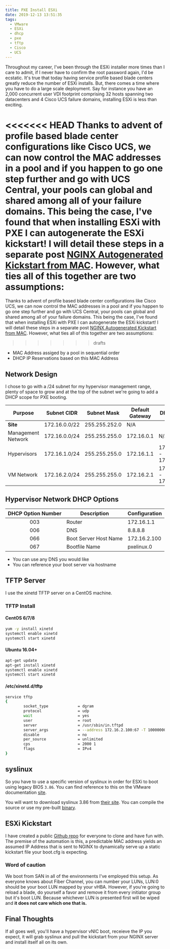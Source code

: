 ```yaml
---
title: PXE Install ESXi
date: 2019-12-13 13:51:35
tags:
  - VMware
  - ESXi
  - dhcp
  - pxe
  - tftp
  - Cisco
  - UCS
---
```

Throughout my career, I've been through the ESXi installer more times than I care to admit, if I never have to confirm the root password again, I'd be ecstatic. It's true that today having service profile based blade centers greatly reduce the number of ESXi installs. But, there comes a time where you have to do a large scale deployment. Say for instance you have an 2,000 concurrent user VDI footprint comprising 32 hosts spanning two datacenters and 4 Cisco UCS failure domains, installing ESXi is less than exciting.

<<<<<<< HEAD
Thanks to advent of profile based blade center configurations like Cisco UCS, we can now control the MAC addresses in a pool and if you happen to go one step further and go with UCS Central, your pools can global and shared among all of your failure domains. This being the case, I've found that when installing ESXi with PXE I can autogenerate the ESXi kickstart! I will detail these steps in a separate post [NGINX Autogenerated Kickstart from MAC](https://github.com/nicholasvmoore/esxi-kickstart). However, what ties all of this together are two assumptions:
=======
Thanks to advent of profile based blade center configurations like Cisco UCS, we can now control the MAC addresses in a pool and if you happen to go one step further and go with UCS Central, your pools can global and shared among all of your failure domains. This being the case, I've found that when installing ESXi with PXE I can autogenerate the ESXi kickstart! I will detail these steps in a separate post [NGINX Autogenerated Kickstart from MAC](http://localhost:4000/2019/12/17/NGINX-Autogenerated-Kickstart-from-MAC/). However, what ties all of this together are two assumptions:

>>>>>>> drafts
- MAC Address assiged by a pool in sequential order
- DHCP IP Reservations based on this MAC Address

## Network Design

I chose to go with a /24 subnet for my hypervisor management range, plenty of space to grow and at the top of the subnet we're going to add a DHCP scope for PXE booting.

| Purpose | Subnet CIDR | Subnet Mask | Default Gateway | DHCP Range |
| ------- | :---------: | :---------: | --------------- | ---------- |
| **Site** | 172.16.0.0/22 | 255.255.252.0 | N/A |
| Management Network | 172.16.0.0/24 | 255.255.255.0 | 172.16.0.1 | N/A |
| Hypervisors | 172.16.1.0/24 | 255.255.255.0 | 172.16.1.1 | 172.16.1.240 - 172.16.1.249 |
| VM Network  | 172.16.2.0/24 | 255.255.255.0 | 172.16.2.1 | 172.16.2.10 - 172.16.2.249 |

## Hypervisor Network DHCP Options

| DHCP Option Number | Description | Configuration |
| :----------------: | ----------- | ------------- |
| 003 | Router | 172.16.1.1 |
| 006 | DNS | 8.8.8.8 |
| 066 | Boot Server Host Name | 172.16.2.100 |
| 067 | Bootfile Name | pxelinux.0 |

- You can use any DNS you would like
- You can reference your boot server via hostname

## TFTP Server

I use the xinetd TFTP server on a CentOS machine.

### TFTP Install

#### CentOS 6/7/8

```bash
yum -y install xinetd
systemctl enable xinetd
systemctl start xinetd
```

#### Ubuntu 16.04+

```bash
apt-get update
apt-get install xinetd
systemctl enable xinetd
systemctl start xinetd
```

#### /etc/xinetd.d/tftp

```bash
service tftp
{
        socket_type             = dgram
        protocol                = udp
        wait                    = yes
        user                    = root
        server                  = /usr/sbin/in.tftpd
        server_args             = --address 172.16.2.100:67 -T 10000000 -s /var/lib/tftpboot
        disable                 = no
        per_source              = unlimited
        cps                     = 2000 1
        flags                   = IPv4
}
```

## syslinux

So you have to use a specific version of syslinux in order for ESXi to boot using legacy BIOS `3.86`. You can find reference to this on the VMware documentation [site](https://docs.vmware.com/en/VMware-vSphere/6.7/com.vmware.esxi.upgrade.doc/GUID-147D7509-EFB1-4391-973F-48B015B85C83.html).

You will want to download  syslinux 3.86 from [their site](https://wiki.syslinux.org/wiki/index.php?title=Download). You can compile the source or use my pre-built [binary](https://github.com/nicholasvmoore/esxi-kickstart/tree/master/tftpboot).

## ESXi Kickstart

I have created a public [Github repo](https://github.com/nicholasvmoore/esxi-kickstart) for everyone to clone and have fun with. The premise of the automation is this, a predictable MAC address yields an assumed IP Address that is sent to NGINX to dynamically serve up a static kickstart file your boot.cfg is expecting.

### Word of caution

We boot from SAN in all of the environments I've employed this setup. As everyone knows about Fiber Channel, you can number your LUNs, LUN:0 should be your boot LUN mapped by your vHBA. However, if you're going to reload a blade, do yourself a favor and remove it from every initiator group but it's boot LUN. Because whichever LUN is presented first will be wiped and **it does not care which one that is.**

## Final Thoughts

If all goes well, you'll have a hypervisor vNIC boot, receieve the IP you expect, it will grab syslinux and pull the kickstart from your NGINX server and install itself all on its own.
